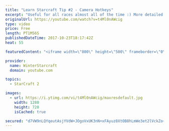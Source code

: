 ```yaml
---
title: "Learn Starcraft Tip #2 - Camera Hotkeys"
excerpt: "Useful for all races almost all of the time :) More detailed guides/tutorials under the learn to play starcraft playlist."
originalUrl: https://youtube.com/watch?v=t4Ml0nAWcig
type: video
price: Free
length: PT1M56S
publishedDateTime: 2017-10-23T18:17:42Z
heat: 55

featuredContent: "<iframe width=\"800\" height=\"500\" frameborder=\"0\" src=\"https://www.youtube.com/embed/t4Ml0nAWcig\" allow=\"accelerometer; autoplay; encrypted-media; gyroscope; picture-in-picture\" allowfullscreen></iframe>"

provider:
  name: WinterStarcraft
  domain: youtube.com

topics:
  - StarCraft 2

images:
  - url: https://i.ytimg.com/vi/t4Ml0nAWcig/maxresdefault.jpg
    width: 1280
    height: 720
    isCached: true

secured: "d7VW9nLQYqeutAsjYVdW+JOgoVxUK3nN+xFAyuz8XtOB8hLmWe3et2lVckZo+OP1fDeko9xK3Q1nEQp4SXCmk+wZzcGPqp75H0nuH3uXrH5qm9RM3MzzhL+rR3inxjJUkqFYBI3lGzHeNRz3PMfHF/BALpf0P/VphHEQO32covrxittNQb+JwkQbTLMhekExm3Lz9X73YCzGRUjIyJb/zoKORpn59ueD3MSQlQqK89yVll3Swgh8KrErSGtowvKcvcI8D9ZmF1Ejg9RPUXnUy13u7fcgWPjIg1qASqfxXuuWrwHlqYr2TGmOQst7w2yjxaDAPBRGfXJ+KVp9LzDBKab/MhBYM6k+pQhXziFPw6Qzxp1/1+p3U12SE2hIr+WPU+Sp0VAFXVZ+UzgT0/Sx1RhWdX/iqsjcCNMXDADIQNk=;btCNB2oTGmjsmR6982XvUQ=="
---
```


